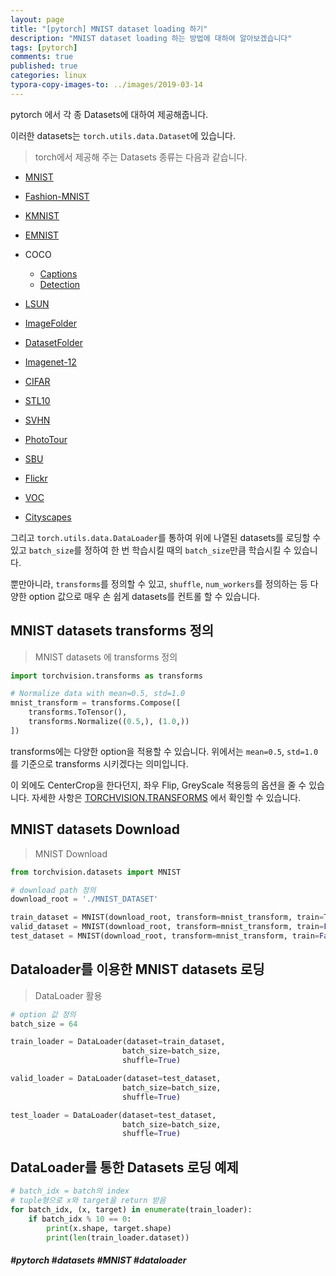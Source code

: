 ```yaml
---
layout: page
title: "[pytorch] MNIST dataset loading 하기"
description: "MNIST dataset loading 하는 방법에 대하여 알아보겠습니다"
tags: [pytorch]
comments: true
published: true
categories: linux
typora-copy-images-to: ../images/2019-03-14
---
```




pytorch 에서 각 종 Datasets에 대하여 제공해줍니다.

이러한 datasets는 ```torch.utils.data.Dataset```에 있습니다.



> torch에서 제공해 주는 Datasets 종류는 다음과 같습니다.

- [MNIST](https://pytorch.org/docs/stable/torchvision/datasets.html#mnist)

- [Fashion-MNIST](https://pytorch.org/docs/stable/torchvision/datasets.html#fashion-mnist)

- [KMNIST](https://pytorch.org/docs/stable/torchvision/datasets.html#kmnist)

- [EMNIST](https://pytorch.org/docs/stable/torchvision/datasets.html#emnist)

- COCO

  - [Captions](https://pytorch.org/docs/stable/torchvision/datasets.html#captions)
  - [Detection](https://pytorch.org/docs/stable/torchvision/datasets.html#detection)

- [LSUN](https://pytorch.org/docs/stable/torchvision/datasets.html#lsun)

- [ImageFolder](https://pytorch.org/docs/stable/torchvision/datasets.html#imagefolder)

- [DatasetFolder](https://pytorch.org/docs/stable/torchvision/datasets.html#datasetfolder)

- [Imagenet-12](https://pytorch.org/docs/stable/torchvision/datasets.html#imagenet-12)

- [CIFAR](https://pytorch.org/docs/stable/torchvision/datasets.html#cifar)

- [STL10](https://pytorch.org/docs/stable/torchvision/datasets.html#stl10)

- [SVHN](https://pytorch.org/docs/stable/torchvision/datasets.html#svhn)

- [PhotoTour](https://pytorch.org/docs/stable/torchvision/datasets.html#phototour)

- [SBU](https://pytorch.org/docs/stable/torchvision/datasets.html#sbu)

- [Flickr](https://pytorch.org/docs/stable/torchvision/datasets.html#flickr)

- [VOC](https://pytorch.org/docs/stable/torchvision/datasets.html#voc)

- [Cityscapes](https://pytorch.org/docs/stable/torchvision/datasets.html#cityscapes)

  

그리고 ```torch.utils.data.DataLoader```를 통하여 위에 나열된 datasets를 로딩할 수 있고 ```batch_size```를 정하여 한 번 학습시킬 때의 ```batch_size```만큼 학습시킬 수 있습니다.

뿐만아니라, ```transforms```를 정의할 수 있고, ```shuffle```, ```num_workers```를 정의하는 등 다양한 option 값으로 매우 손 쉽게 datasets를 컨트롤 할 수 있습니다.



## MNIST datasets transforms 정의

> MNIST datasets 에 transforms 정의

```python
import torchvision.transforms as transforms

# Normalize data with mean=0.5, std=1.0
mnist_transform = transforms.Compose([
    transforms.ToTensor(), 
    transforms.Normalize((0.5,), (1.0,))
])
```



transforms에는 다양한 option을 적용할 수 있습니다. 위에서는 ```mean=0.5```, ```std=1.0```를 기준으로 transforms 시키겠다는 의미입니다.

이 외에도 CenterCrop을 한다던지, 좌우 Flip, GreyScale 적용등의 옵션을 줄 수 있습니다. 자세한 사항은 [TORCHVISION.TRANSFORMS](https://pytorch.org/docs/stable/torchvision/transforms.html) 에서 확인할 수 있습니다.



## MNIST datasets Download

> MNIST Download

```python
from torchvision.datasets import MNIST

# download path 정의
download_root = './MNIST_DATASET'

train_dataset = MNIST(download_root, transform=mnist_transform, train=True, download=True)
valid_dataset = MNIST(download_root, transform=mnist_transform, train=False, download=True)
test_dataset = MNIST(download_root, transform=mnist_transform, train=False, download=True)

```



## Dataloader를 이용한 MNIST datasets 로딩

> DataLoader 활용

```python
# option 값 정의
batch_size = 64

train_loader = DataLoader(dataset=train_dataset, 
                         batch_size=batch_size,
                         shuffle=True)

valid_loader = DataLoader(dataset=test_dataset, 
                         batch_size=batch_size,
                         shuffle=True)

test_loader = DataLoader(dataset=test_dataset, 
                         batch_size=batch_size,
                         shuffle=True)
```



## DataLoader를 통한 Datasets 로딩 예제

```python
# batch_idx = batch의 index
# tuple형으로 x와 target을 return 받음
for batch_idx, (x, target) in enumerate(train_loader):
    if batch_idx % 10 == 0:
        print(x.shape, target.shape)
        print(len(train_loader.dataset))
```



##### #pytorch #datasets #MNIST #dataloader